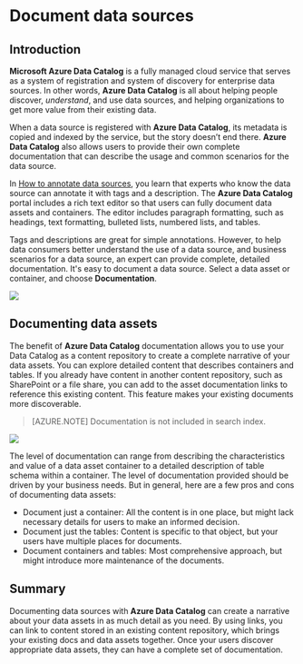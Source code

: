 <properties
	pageTitle="How to document data sources | Microsoft Azure"
	description="How-to article highlighting how to document data assets in Azure Data Catalog."
	services="data-catalog"
	documentationCenter=""
	authors="spelluru"
	manager="NA"
	editor=""
	tags=""/>
<tags
	ms.service="data-catalog"
	ms.devlang="NA"
	ms.topic="article"
	ms.tgt_pltfrm="NA"
	ms.workload="data-catalog"
	ms.date="09/13/2016"
	ms.author="spelluru"/>

# Document data sources

## Introduction

**Microsoft Azure Data Catalog** is a fully managed cloud service that serves as a system of registration and system of discovery for enterprise data sources. In other words, **Azure Data Catalog** is all about helping people discover, *understand*, and use data sources, and helping organizations to get more value from their existing data.

When a data source is registered with **Azure Data Catalog**, its metadata is copied and indexed by the service, but the story doesn’t end there. **Azure Data Catalog** also allows users to provide their own complete documentation that can describe the usage and common scenarios for the data source.

In [How to annotate data sources](data-catalog-how-to-annotate.md), you learn that experts who know the data source can annotate it with tags and a description. The **Azure Data Catalog** portal includes a rich text editor so that users can fully document data assets and containers. The editor includes paragraph formatting, such as headings, text formatting, bulleted lists, numbered lists, and tables.

Tags and descriptions are great for simple annotations. However, to help data consumers better understand the use of a data source, and business scenarios for a data source, an expert can provide complete, detailed documentation. It's easy to document a data source. Select a data asset or container, and choose **Documentation**.

![](media\data-catalog-documentation\data-catalog-documentation.png)

## Documenting data assets

The benefit of **Azure Data Catalog** documentation allows you to use your Data Catalog as a content repository to create a complete narrative of your data assets. You can explore detailed content that describes containers and tables. If you already have content in another content repository, such as SharePoint or a file share, you can add to the asset documentation links to reference this existing content. This feature makes your existing documents more discoverable.

> [AZURE.NOTE] Documentation is not included in search index.

![](media\data-catalog-documentation\data-catalog-documentation2.png)

The level of documentation can range from describing the characteristics and value of a data asset container to a detailed description of table schema within a container. The level of documentation provided should be driven by your business needs. But in general, here are a few pros and cons of documenting data assets:

-	Document just a container: All the content is in one place, but might lack necessary details for users to make an informed decision.
-	Document just the tables: Content is specific to that object, but your users have multiple places for documents.
-	Document containers and tables: Most comprehensive approach, but might introduce more maintenance of the documents.

## Summary

Documenting data sources with **Azure Data Catalog** can create a narrative about your data assets in as much detail as you need.  By using links, you can link to content stored in an existing content repository, which brings your existing docs and data assets together. Once your users discover appropriate data assets, they can have a complete set of documentation.
